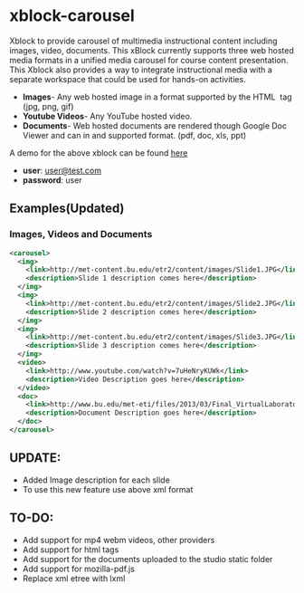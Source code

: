 xblock-carousel
=============
Xblock to provide carousel of multimedia instructional content including images, video, documents.
This xBlock currently supports three web hosted media formats in a unified media carousel for course content presentation. This Xblock also provides a way to integrate instructional media with a separate workspace that could be used for hands-on activities.

* **Images**- Any web hosted image in a format supported by the HTML <img> tag (jpg, png, gif) 
* **Youtube Videos**- Any YouTube hosted video.
* **Documents**- Web hosted documents are rendered though Google Doc Viewer and can in and supported format. (pdf, doc, xls, ppt)

A demo for the above xblock can be found [here](http://met-testedx2.bu.edu:8000/courses/MET/101/2014/about "Carousel XBlock demo")

* **user**: user@test.com
* **password**: user

Examples(Updated)
--------
### Images, Videos and Documents
```xml
<carousel>
  <img>
    <link>http://met-content.bu.edu/etr2/content/images/Slide1.JPG</link>
    <description>Slide 1 description comes here</description>
  </img>
  <img>
    <link>http://met-content.bu.edu/etr2/content/images/Slide2.JPG</link>
    <description>Slide 2 description comes here</description>
  </img>
  <img>
    <link>http://met-content.bu.edu/etr2/content/images/Slide3.JPG</link>
    <description>Slide 3 description comes here</description>
  </img>
  <video>
    <link>http://www.youtube.com/watch?v=7uHeNryKUWk</link>
    <description>Video Description goes here</description>
  </video>
  <doc>
    <link>http://www.bu.edu/met-eti/files/2013/03/Final_VirtualLaboratoriesForLearning.pdf</link>
    <description>Document Description goes here</description>
  </doc>
</carousel>
```

UPDATE:
------

* Added Image description for each slide
* To use this new feature use above xml format

TO-DO: 
------

* Add support for mp4 webm videos, other providers
* Add support for html tags
* Add support for the documents uploaded to the studio static folder
* Add support for mozilla-pdf.js
* Replace xml etree with lxml 
